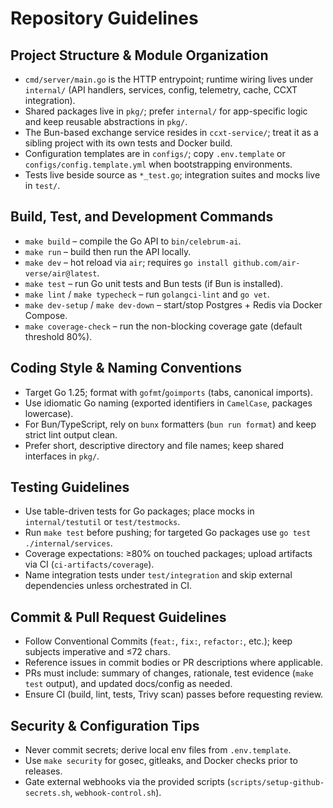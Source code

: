 # Repository Guidelines

## Project Structure & Module Organization
- `cmd/server/main.go` is the HTTP entrypoint; runtime wiring lives under `internal/` (API handlers, services, config, telemetry, cache, CCXT integration).
- Shared packages live in `pkg/`; prefer `internal/` for app-specific logic and keep reusable abstractions in `pkg/`.
- The Bun-based exchange service resides in `ccxt-service/`; treat it as a sibling project with its own tests and Docker build.
- Configuration templates are in `configs/`; copy `.env.template` or `configs/config.template.yml` when bootstrapping environments.
- Tests live beside source as `*_test.go`; integration suites and mocks live in `test/`.

## Build, Test, and Development Commands
- `make build` – compile the Go API to `bin/celebrum-ai`.
- `make run` – build then run the API locally.
- `make dev` – hot reload via `air`; requires `go install github.com/air-verse/air@latest`.
- `make test` – run Go unit tests and Bun tests (if Bun is installed).
- `make lint` / `make typecheck` – run `golangci-lint` and `go vet`.
- `make dev-setup` / `make dev-down` – start/stop Postgres + Redis via Docker Compose.
- `make coverage-check` – run the non-blocking coverage gate (default threshold 80%).

## Coding Style & Naming Conventions
- Target Go 1.25; format with `gofmt`/`goimports` (tabs, canonical imports).
- Use idiomatic Go naming (exported identifiers in `CamelCase`, packages lowercase).
- For Bun/TypeScript, rely on `bunx` formatters (`bun run format`) and keep strict lint output clean.
- Prefer short, descriptive directory and file names; keep shared interfaces in `pkg/`.

## Testing Guidelines
- Use table-driven tests for Go packages; place mocks in `internal/testutil` or `test/testmocks`.
- Run `make test` before pushing; for targeted Go packages use `go test ./internal/services`.
- Coverage expectations: ≥80% on touched packages; upload artifacts via CI (`ci-artifacts/coverage`).
- Name integration tests under `test/integration` and skip external dependencies unless orchestrated in CI.

## Commit & Pull Request Guidelines
- Follow Conventional Commits (`feat:`, `fix:`, `refactor:`, etc.); keep subjects imperative and ≤72 chars.
- Reference issues in commit bodies or PR descriptions where applicable.
- PRs must include: summary of changes, rationale, test evidence (`make test` output), and updated docs/config as needed.
- Ensure CI (build, lint, tests, Trivy scan) passes before requesting review.

## Security & Configuration Tips
- Never commit secrets; derive local env files from `.env.template`.
- Use `make security` for gosec, gitleaks, and Docker checks prior to releases.
- Gate external webhooks via the provided scripts (`scripts/setup-github-secrets.sh`, `webhook-control.sh`).
